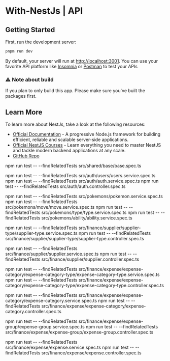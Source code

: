 # With-NestJs | API

## Getting Started

First, run the development server:

```bash
pnpm run dev
```

By default, your server will run at [http://localhost:3001](http://localhost:3001). You can use your favorite API platform like [Insomnia](https://insomnia.rest/) or [Postman](https://www.postman.com/) to test your APIs

### ⚠️ Note about build

If you plan to only build this app. Please make sure you've built the packages first.

## Learn More

To learn more about NestJs, take a look at the following resources:

- [Official Documentation](https://docs.nestjs.com) - A progressive Node.js framework for building efficient, reliable and scalable server-side applications.
- [Official NestJS Courses](https://courses.nestjs.com) - Learn everything you need to master NestJS and tackle modern backend applications at any scale.
- [GitHub Repo](https://github.com/nestjs/nest)

npm run test -- --findRelatedTests src/shared/base/base.spec.ts

npm run test -- --findRelatedTests src/auth/users/users.service.spec.ts
npm run test -- --findRelatedTests src/auth/auth.service.spec.ts
npm run test -- --findRelatedTests src/auth/auth.controller.spec.ts

npm run test -- --findRelatedTests src/pokemons/pokemon.service.spec.ts
npm run test -- --findRelatedTests src/pokemons/move/move.service.spec.ts
npm run test -- --findRelatedTests src/pokemons/type/type.service.spec.ts
npm run test -- --findRelatedTests src/pokemons/ability/ability.service.spec.ts

npm run test -- --findRelatedTests src/finance/supplier/supplier-type/supplier-type.service.spec.ts
npm run test -- --findRelatedTests src/finance/supplier/supplier-type/supplier-type.controller.spec.ts

npm run test -- --findRelatedTests src/finance/supplier/supplier.service.spec.ts
npm run test -- --findRelatedTests src/finance/supplier/supplier.controller.spec.ts


npm run test -- --findRelatedTests src/finance/expense/expense-category/expense-category-type/expense-category-type.service.spec.ts
npm run test -- --findRelatedTests src/finance/expense/expense-category/expense-category-type/expense-category-type.controller.spec.ts

npm run test -- --findRelatedTests src/finance/expense/expense-category/expense-category.service.spec.ts
npm run test -- --findRelatedTests src/finance/expense/expense-category/expense-category.controller.spec.ts

npm run test -- --findRelatedTests src/finance/expense/expense-group/expense-group.service.spec.ts
npm run test -- --findRelatedTests src/finance/expense/expense-group/expense-group.controller.spec.ts

npm run test -- --findRelatedTests src/finance/expense/expense.service.spec.ts
npm run test -- --findRelatedTests src/finance/expense/expense.controller.spec.ts

